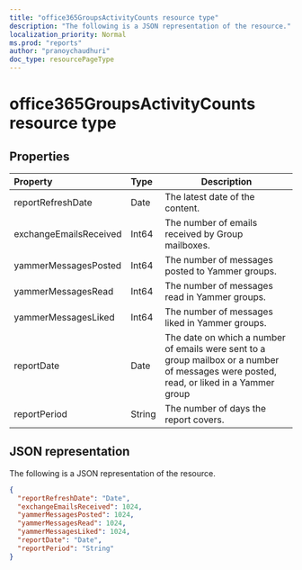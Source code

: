 ```yaml
---
title: "office365GroupsActivityCounts resource type"
description: "The following is a JSON representation of the resource."
localization_priority: Normal
ms.prod: "reports"
author: "pranoychaudhuri"
doc_type: resourcePageType
---
```


# office365GroupsActivityCounts resource type

## Properties

| Property               | Type   | Description                              |
| :--------------------- | :----- | ---------------------------------------- |
| reportRefreshDate      | Date   | The latest date of the content.          |
| exchangeEmailsReceived | Int64  | The number of emails received by Group mailboxes. |
| yammerMessagesPosted   | Int64  | The number of messages posted to Yammer groups. |
| yammerMessagesRead     | Int64  | The number of messages read in Yammer groups. |
| yammerMessagesLiked    | Int64  | The number of messages liked in Yammer groups. |
| reportDate             | Date   | The date on which a number of emails were sent to a group mailbox or a number of messages were posted, read, or liked in a Yammer group |
| reportPeriod           | String | The number of days the report covers.    |

## JSON representation

The following is a JSON representation of the resource.

<!-- {
  "blockType": "resource",
  "@odata.type": "microsoft.graph.office365GroupsActivityCounts"
} -->

```json
{
  "reportRefreshDate": "Date", 
  "exchangeEmailsReceived": 1024, 
  "yammerMessagesPosted": 1024, 
  "yammerMessagesRead": 1024, 
  "yammerMessagesLiked": 1024, 
  "reportDate": "Date", 
  "reportPeriod": "String"
}
```
